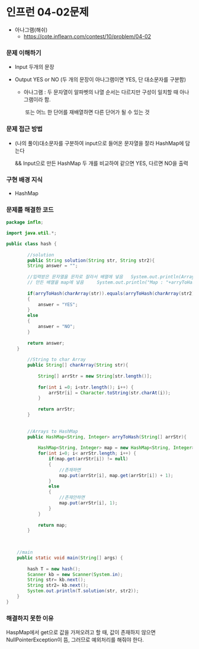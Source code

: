 # 인프런 04-02문제

- 아나그램(해쉬)
  - https://cote.inflearn.com/contest/10/problem/04-02

### 문제 이해하기

* Input  두개의 문장

* Output  YES  or NO (두 개의 문장이 아나그램이면  YES, 단 대소문자를 구분함)

  * 아나그램 : 두 문자열이 알파벳의 나열 순서는 다르지만 구성이 일치할 때 아나그램이라 함.

    ​				또는 어느 한 단어를 재배열하면 다른 단어가 될 수 있는 것

### 문제 접근 방법

* (나의 풀이)대소문자를 구분하여 input으로 들어온 문자열을 잘라 HashMap에 담는다

  && Input으로 만든 HashMap 두 개를 비교하여 같으면 YES, 다르면 NO을 출력

  

### 구현 배경 지식

* HashMap

### 문제를 해결한 코드

```java
package infln;

import java.util.*;

public class hash {
	
		//solution
		public String solution(String str, String str2){
		String answer = "";
					
		//입력받은 문자열을 문자로 잘라서 배열에 넣음	 System.out.println(Arrays.toString(charArray(str)));
		// 만든 배열을 map에 넣음	  System.out.println("Map : "+arryToHash(charArray(str)));
		
		if(arryToHash(charArray(str)).equals(arryToHash(charArray(str2))))
		{
			answer = "YES";
		}
		else
		{
			answer = "NO";
		}
		
		return answer;
	}
		
		//String to char Array
		public String[] charArray(String str){
			
			String[] arrStr = new String[str.length()];
			
			for(int i =0; i<str.length(); i++) {
				arrStr[i] = Character.toString(str.charAt(i));
			}
			
			return arrStr;
		}
			
		
		//Arrays to HashMap
		public HashMap<String, Integer> arryToHash(String[] arrStr){
			
			HashMap<String, Integer> map = new HashMap<String, Integer>();
			for(int i=0; i< arrStr.length; i++) {
				if(map.get(arrStr[i]) != null)
				{
					//존재하면
					map.put(arrStr[i], map.get(arrStr[i]) + 1);
				}
				else
				{
					//존재안하면
					map.put(arrStr[i], 1);					
				}
			}			
			
			return map;
		}

		
		
	//main
	public static void main(String[] args) {
		
    	hash T = new hash();
    	Scanner kb = new Scanner(System.in);
    	String str= kb.next();
    	String str2= kb.next();
    	System.out.println(T.solution(str, str2));
	}
}

```

### 해결하지 못한 이유


HaspMap에서 get으로 값을 가져오려고 할 때, 값이 존재하지 않으면 NullPointerException이 뜸, 그러므로 예외처리를 해줘야 한다.


